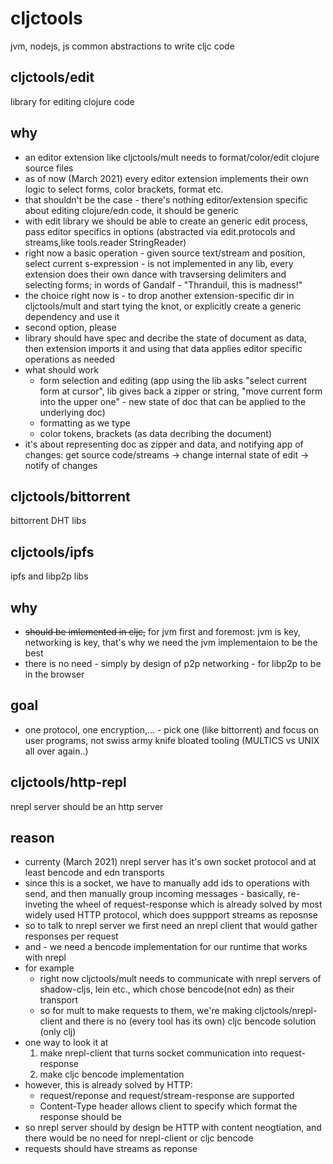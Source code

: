 # cljctools
jvm, nodejs, js common abstractions to write cljc code

## cljctools/edit
library for editing clojure code

## why

- an editor extension like cljctools/mult needs to format/color/edit clojure source files
- as of now (March 2021) every editor extension implements their own logic to select forms, color brackets, format etc.
- that shouldn't be the case - there's nothing editor/extension specific about editing clojure/edn code, it should be generic
- with edit library we should be able to create an generic edit process, pass editor specifics in options (abstracted via edit.protocols and streams,like tools.reader StringReader)
- right now a basic operation  - given source text/stream and position, select current s-expression - is not implemented in any lib, every extension does their own dance with travsersing delimiters and selecting forms; in words of Gandalf - "Thranduil, this is madness!"
- the choice right now is - to drop another extension-specific dir in cljctools/mult and start tying the knot, or explicitly create a generic dependency and use it
- second option, please
- library should have spec and decribe the state of document as data, then extension imports it and using that data applies editor specific operations as needed
- what should work
  - form selection and editing (app using the lib asks "select current form at cursor", lib gives back a zipper or string, "move current form into the upper one" - new state of doc that can be applied to the underlying doc)
  - formatting as we type 
  - color tokens, brackets (as data decribing the document)
- it's about representing doc as zipper and data, and notifying app of changes: get source code/streams -> change internal state of edit -> notify of changes

## cljctools/bittorrent
bittorrent DHT libs

## cljctools/ipfs
ipfs and libp2p libs

## why

- <s>should be imlemented in cljc,</s> for jvm first and foremost: jvm is key, networking is key, that's why we need the jvm implementaion to be the best
- there is no need - simply by design of p2p networking - for libp2p to be in the browser

## goal

- one protocol, one encryption,...  - pick one (like bittorrent) and focus on user programs, not swiss army knife bloated tooling (MULTICS vs UNIX all over again..)

## cljctools/http-repl
nrepl server should be an http server

## reason

- currenty (March 2021) nrepl server has it's own socket protocol and at least bencode and edn transports
- since this is a socket, we have to manually add ids to operations with send, and then manually group incoming messages - basically, re-inveting the wheel of request-response which is already solved by most widely used HTTP protocol, which does suppport streams as reposnse
- so to talk to nrepl server we first need an nrepl client that would gather responses per request
- and - we need a bencode implementation for our runtime that works with nrepl
- for example
  - right now cljctools/mult needs to communicate with nrepl servers of shadow-cljs, lein etc., which chose bencode(not edn) as their transport
  - so for mult to make requests to them, we're making cljctools/nrepl-client and there is no (every tool has its own) cljc bencode solution (only clj)
- one way to look it at
  1. make nrepl-client that turns socket communication into request-response
  2. make cljc bencode implementation
- however, this is already solved by HTTP:
  - request/reponse and request/stream-response are supported
  - Content-Type header allows client to specify which format the response should be
- so nrepl server should by design be HTTP with content neogtiation, and there would be no need for nrepl-client or cljc bencode
- requests should have streams as reponse
